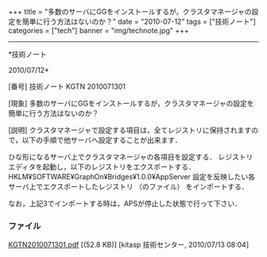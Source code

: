 ﻿+++
title = "多数のサーバにGGをインストールするが，クラスタマネージャの設定を簡単に行う方法はないのか？"
date = "2010-07-12"
tags = ["技術ノート"]
categories = ["tech"]
banner = "img/technote.jpg"
+++

-----------------------------------------------------------------------------------------------------------------------------

*技術ノート

2010/07/12*


[番号]
技術ノート KGTN 2010071301

[現象]
多数のサーバにGGをインストールするが，クラスタマネージャの設定を簡単に行う方法はないのか？

[説明]
クラスタマネージャで設定する項目は，全てレジストリに保持されますので，以下の手順で他サーバへ設定することが出来ます．

ひな形になるサーバ上でクラスタマネージャの各項目を設定する．
レジストリエディタを起動し，以下のレジストリをエクスポートする．
HKLM¥SOFTWARE¥GraphOn¥Bridges¥1.0.0¥AppServer
設定を反映したい各サーバ上でエクスポートしたレジストリ （のファイル）
をインポートする．

なお，上記3でインポートする時は，APSが停止した状態で行って下さい．


### ファイル

 
 


[KGTN2010071301.pdf](http://techreport.kitasp.net/attachments/download/227/KGTN2010071301.pdf)
 [(52.8 KB)] [kitasp 技術センター, 2010/07/13
08:04]


 


 

